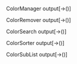 ColorManager output[->()]

ColorRemover output[->()]

ColorSearch output[->()]

ColorSorter output[->()]

ColorSubList output[->()]
